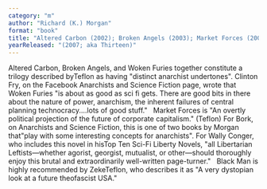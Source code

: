 ```yaml
---
category: "m"
author: "Richard (K.) Morgan"
format: "book"
title: "Altered Carbon (2002); Broken Angels (2003); Market Forces (2004); Woken Furies (2005); Black Man"
yearReleased: "(2007; aka Thirteen)"
---
```

Altered Carbon, Broken Angels, and Woken Furies together constitute a trilogy described byTeflon as having "distinct anarchist undertones". Clinton Fry, on the Facebook Anarchists and Science Fiction page, wrote that Woken Furies "is about as good as sci fi gets. There are good bits in there about the nature of power, anarchism, the inherent failures of central planning technocracy....lots of good stuff."
 
Market Forces is "An overtly political projection of the future of corporate capitalism." (Teflon) For Bork, on Anarchists and Science Fiction, this is one of two books by Morgan that"play with some interesting concepts for anarchists". For Wally Conger, who includes this novel in hisTop Ten Sci-Fi Liberty Novels, "all Libertarian Leftists—whether agorist, georgist, mutualist, or other—should thoroughly enjoy this brutal and extraordinarily well-written page-turner."
 
Black Man is highly recommended by ZekeTeflon, who describes it as "A very dystopian look at a future theofascist USA."
    
 